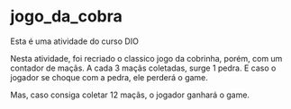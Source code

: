# jogo_da_cobra
Esta é uma atividade do curso DIO

  Nesta atividade, foi recriado o classico jogo da cobrinha, porém, com um contador de maçãs.
A cada 3 maçãs coletadas, surge 1 pedra. E caso o jogador se choque com a pedra, ele perderá o game.

   Mas, caso consiga coletar 12 maçãs, o jogador ganhará o game.
